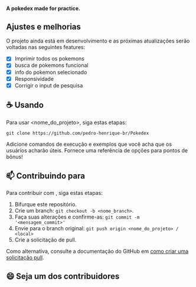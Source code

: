<h4>A pokedex made for practice.</h4>

<h2>Ajustes e melhorias</h2>

O projeto ainda está em desenvolvimento e as próximas atualizações serão voltadas nas seguintes features:

- [x] Imprimir todos os pokemons
- [x] busca de pokemons funcional
- [x] info do pokemon selecionado
- [x] Responsividade 
- [x] Corrigir o input de pesquisa 

## ☕ Usando <Pokedex>

Para usar <nome_do_projeto>, siga estas etapas:

```
git clone https://github.com/pedro-henrique-br/Pokedex
```

Adicione comandos de execução e exemplos que você acha que os usuários acharão úteis. Fornece uma referência de opções para pontos de bônus!

## 📫 Contribuindo para <Pokedex>

Para contribuir com <Pokedex>, siga estas etapas:

1. Bifurque este repositório.
2. Crie um branch: `git checkout -b <nome_branch>`.
3. Faça suas alterações e confirme-as: `git commit -m '<mensagem_commit>'`
4. Envie para o branch original: `git push origin <nome_do_projeto> / <local>`
5. Crie a solicitação de pull.

Como alternativa, consulte a documentação do GitHub em [como criar uma solicitação pull](https://help.github.com/en/github/collaborating-with-issues-and-pull-requests/creating-a-pull-request).

## 😄 Seja um dos contribuidores
